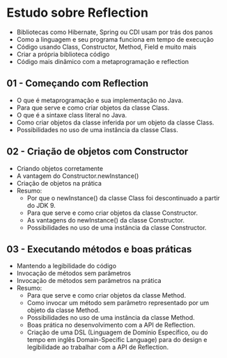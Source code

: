 # Estudo sobre Reflection

- Bibliotecas como Hibernate, Spring ou CDI usam por trás dos panos
- Como a linguagem e seu programa funciona em tempo de execução
- Código usando Class, Constructor, Method, Field e muito mais
- Criar a própria biblioteca código
- Código mais dinâmico com a metaprogramação e reflection

## 01 - Começando com Reflection
- O que é metaprogramação e sua implementação no Java.
- Para que serve e como criar objetos da classe Class<T>.
- O que é a sintaxe class literal no Java.
- Como criar objetos da classe inferida por um objeto da classe Class<T>.
- Possibilidades no uso de uma instância da classe Class<T>.
 
 ## 02 - Criação de objetos com Constructor
 - Criando objetos corretamente
 - A vantagem do Constructor.newInstance()
 - Criação de objetos na prática
 - Resumo:
   - Por que o newInstance() da classe Class<T> foi descontinuado a partir do JDK 9.
   - Para que serve e como criar objetos da classe Constructor<T>.
   - As vantagens do newInstance() da classe Constructor<T>.
   - Possibilidades no uso de uma instância da classe Constructor<T>.

## 03 - Executando métodos e boas práticas
- Mantendo a legibilidade do código
- Invocação de métodos sem parâmetros
- Invocação de métodos sem parâmetros na prática
- Resumo:
  - Para que serve e como criar objetos da classe Method.
  - Como invocar um método sem parâmetro representado por um objeto da classe Method.
  - Possibilidades no uso de uma instância da classe Method.
  - Boas prática no desenvolvimento com a API de Reflection.
  - Criação de uma DSL (Linguagem de Domínio Específico, ou do tempo em inglês Domain-Specific Language) para do design e legibilidade ao trabalhar com a API de    Reflection.
